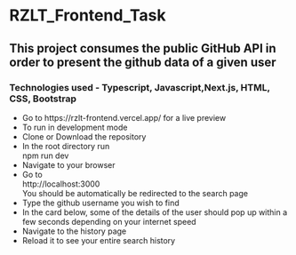 <h1>RZLT_Frontend_Task</h1>
<h2>This project consumes the public GitHub API in order to present the github data of a given user</h2> 
<h3>Technologies used - Typescript, Javascript,Next.js, HTML, CSS, Bootstrap</h3>
<ul>
       <li>Go to https://rzlt-frontend.vercel.app/ for a live preview</li>
       <li>To run in development mode</li>
       <li>Clone or Download the repository</li>
       <li>In the root directory run <br>npm run dev</li>
       <li>Navigate to your browser</li>
       <li>Go to <br>
              http://localhost:3000 <br>
              You should be automatically be redirected to the search page</li>
       <li>Type the github username you wish to find</li>
       <li>In the card below, some of the details of the user should pop up within a few seconds depending on your internet speed</li>
       <li>Navigate to the history page</li>
       <li>Reload it to see your entire search history</li>
</ul>

